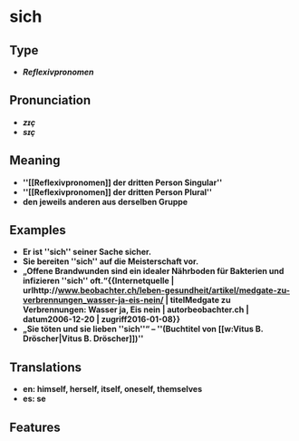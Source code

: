 # sich 
## Type 
- _**Reflexivpronomen**_ 
## Pronunciation 
- _**zɪç**_ 
- _**sɪç**_ 
## Meaning 
- **''[[Reflexivpronomen]] der dritten Person Singular''** 
- **''[[Reflexivpronomen]] der dritten Person Plural''** 
- **den jeweils anderen aus derselben Gruppe** 
## Examples 
- **Er ist ''sich'' seiner Sache sicher.** 
- **Sie bereiten ''sich'' auf die Meisterschaft vor.** 
- **„Offene Brandwunden sind ein idealer Nährboden für Bakterien und infizieren ''sich'' oft.“<ref>{{Internetquelle | urlhttp://www.beobachter.ch/leben-gesundheit/artikel/medgate-zu-verbrennungen_wasser-ja-eis-nein/ | titelMedgate zu Verbrennungen: Wasser ja, Eis nein | autorbeobachter.ch | datum2006-12-20 | zugriff2016-01-08}}</ref>** 
- **„Sie töten und sie lieben ''sich''“ – ''(Buchtitel von [[w:Vitus B. Dröscher|Vitus B. Dröscher]])''** 
## Translations 
- **en: himself, herself, itself, oneself, themselves** 
- **es: se** 
## Features 
